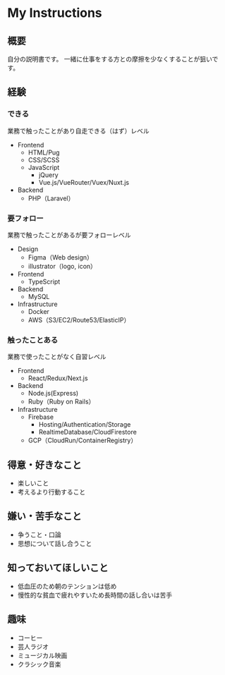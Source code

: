 # My Instructions

## 概要

自分の説明書です。
一緒に仕事をする方との摩擦を少なくすることが狙いです。

## 経験
### できる
業務で触ったことがあり自走できる（はず）レベル
- Frontend
    - HTML/Pug
    - CSS/SCSS
    - JavaScript
        - jQuery
        - Vue.js/VueRouter/Vuex/Nuxt.js
- Backend
    - PHP（Laravel）    

### 要フォロー
業務で触ったことがあるが要フォローレベル
- Design
    - Figma（Web design）
    - illustrator（logo, icon）
- Frontend
    - TypeScript
- Backend
    - MySQL
- Infrastructure
    - Docker
    - AWS（S3/EC2/Route53/ElasticIP）

### 触ったことある
業務で使ったことがなく自習レベル
- Frontend
    - React/Redux/Next.js
- Backend
    - Node.js(Express)
    - Ruby（Ruby on Rails）
- Infrastructure
    - Firebase
        - Hosting/Authentication/Storage
        - RealtimeDatabase/CloudFirestore
    - GCP（CloudRun/ContainerRegistry）

## 得意・好きなこと
- 楽しいこと
- 考えるより行動すること

## 嫌い・苦手なこと
- 争うこと・口論
- 思想について話し合うこと

## 知っておいてほしいこと
- 低血圧のため朝のテンションは低め
- 慢性的な貧血で疲れやすいため長時間の話し合いは苦手

## 趣味
- コーヒー
- 芸人ラジオ
- ミュージカル映画
- クラシック音楽
